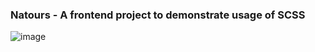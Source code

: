 ### Natours - A frontend project to demonstrate usage of SCSS

![image](https://user-images.githubusercontent.com/95125149/205433917-80bffb7f-11a6-4ebd-9a0b-4d33903e3a7a.png)
